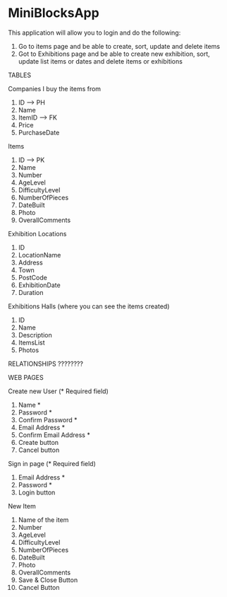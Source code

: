 # MiniBlocksApp

This application will allow you to login and do the following:
  1. Go to items page and be able to create, sort, update and delete items 
  2. Got to Exhibitions page and be able to create new exhibition, sort, update list items or dates and delete items or exhibitions 

TABLES 
 
Companies I buy the items from 
1. ID  --> PH 
2. Name  
3. ItemID   --> FK 
4. Price 
5. PurchaseDate 

Items 
1. ID   --> PK 
2. Name 
3. Number 
4. AgeLevel 
5. DifficultyLevel 
6. NumberOfPieces 
7. DateBuilt 
8. Photo 
9. OverallComments 

Exhibition Locations 
1. ID 
2. LocationName 
3. Address 
4. Town 
5. PostCode 
6. ExhibitionDate 
7. Duration 

Exhibitions Halls (where you can see the items created) 
1. ID 
2. Name 
3. Description 
4. ItemsList 
5. Photos 

RELATIONSHIPS ????????

 

 

 

 


WEB PAGES 

Create new User (* Required field) 
1. Name * 
2. Password * 
3. Confirm Password * 
4. Email Address * 
5. Confirm Email Address * 
6. Create button 
7. Cancel button 

Sign in page (* Required field)
1. Email Address * 
2. Password * 
3. Login button 

New Item 
1. Name of the item  
2. Number 
3. AgeLevel 
4. DifficultyLevel 
5. NumberOfPieces 
6. DateBuilt 
7. Photo 
8. OverallComments 
9. Save & Close Button 
10. Cancel Button 

